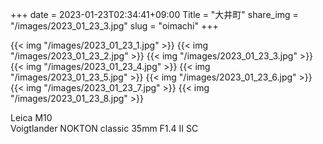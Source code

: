 +++
date  = 2023-01-23T02:34:41+09:00
Title = "大井町"
share_img = "/images/2023_01_23_3.jpg"
slug = "oimachi"
+++

{{< img "/images/2023_01_23_1.jpg" >}}
{{< img "/images/2023_01_23_2.jpg" >}}
{{< img "/images/2023_01_23_3.jpg" >}}
{{< img "/images/2023_01_23_4.jpg" >}}
{{< img "/images/2023_01_23_5.jpg" >}}
{{< img "/images/2023_01_23_6.jpg" >}}
{{< img "/images/2023_01_23_7.jpg" >}}
{{< img "/images/2023_01_23_8.jpg" >}}

Leica M10<br>
Voigtlander NOKTON classic 35mm F1.4 Ⅱ SC
